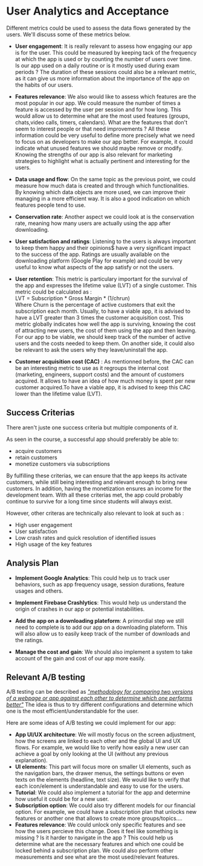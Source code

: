 # User Analytics and Acceptance

Different metrics could be used to assess the data flows generated by the users. We'll discuss some of these metrics below.

- **User engagement**: It is really relevant to assess how engaging our app is for the user. This could be measured by keeping tack of the frequency at which the app is used or by counting the number of users over time. Is our app used on a daily routine or is it mostly used during exam periods ? The duration of these sessions could also be a relevant metric, as it can give us more information about the importance of the app on the habits of our users. 

- **Features relevance**: We also would like to assess which features are the most popular in our app. We could measure the number of times a feature is accessed by the user per session and for how long. This would allow us to determine what are the most used features (groups, chats,video calls, timers, calendars). What are the features that don't seem to interest people or that need improvements ? All these information could be very useful to define more precisely what we need to focus on as developers to make our app better. For example, it could indicate what unused features we should maybe remove or modify. Knowing the strengths of our app is also relevant for marketing strategies to highlight what is actually pertinent and interesting for the users.

- **Data usage and flow**: On the same topic as the previous point, we could measure how much data is created and through which functionalities. By knowing which data objects are more used, we can improve their managing in a more efficient way. It is also a good indication on which features people tend to use.

- **Conservation rate**: Another aspect we could look at is the conservation rate, meaning how many users are actually using the app after  downloading.

- **User satisfaction and ratings**: Listening to the users is always important to keep them happy and their opinions$ have a very significant impact to the success of the app. Ratings are usually available on the downloading platform (Google Play for example) and could be very useful to know what aspects of the app satisfy or not the users.

- **User retention**: This metric is particulary important for the survival of the app and expresses the lifetime value (LVT) of a single customer. This metric could be calculated as :  <br>
LVT = Subscription * Gross Margin * (1/chrun) <br>
Where Churn is the percentage of active customers that exit the subscription each month. Usually, to have a viable app, it is advised to have a LVT greater than 3 times the customer acquisition cost. This metric globally indicates how well the app is surviving, knowing the cost of attracting new users, the cost of them using the app and then leaving. For our app to be viable, we should keep track of the number of active users and the costs needed to keep them. On another side, it could also be relevant to ask the users why they leave/uninstall the app.

- **Customer acquisition cost (CAC)** : As mentionned before, the CAC can be an interesting metric to use as it regroups the internal cost (marketing, engineers, support costs) and the amount of customers acquired. It allows to have an idea of how much money is spent per new customer acquired.To have a viable app, it is advised to keep this CAC lower than the lifetime value (LVT).

## Success Criterias

There aren't juste one success criteria but multiple components of it.

As seen in the course, a successful app should preferably be able to:
- acquire customers
- retain customers
- monetize customers via subscriptions

By fulfilling these criterias, we can ensure that the app keeps its activate customers, while still being interesting and relevant enough to bring new customers. In addition, having the monetization ensures an income for the development team. With all these criterias met, the app could probably continue to survive for a long time since students will always exist. 

However, other criteras are technically also relevant to look at such as :
- High user engagement
- User satisfaction
- Low crash rates and quick resolution of identified issues
- High usage of the key features

## Analysis Plan

- **Implement Google Analytics**: This could help us to track user behaviors, such as app frequency usage, session durations, feature usages and others.
- **Implement Firebase Crashlytics**: This would help us understand the origin of crashes in our app or potential instabilities.

- **Add the app on a downloading plateform**: A primordial step we still need to complete is to add our app on a downloading plateform. This will also allow us to easily keep track of the number of downloads and the ratings.

- **Manage the cost and gain**: We should also implement a system to take account of the gain and cost of our app more easily.

## Relevant A/B testing

A/B testing can be described as [*"methodology for comparing two versions of a webpage or app against each other to determine which one performs better"*](https://www.optimizely.com/optimization-glossary/ab-testing/#:~:text=A%2FB%20testing%20(also%20known,determine%20which%20one%20performs%20better.)) The idea is thus to try different configurations and determine which one is the most efficient/understandable for the user.

Here are some ideas of A/B testing we could implement for our app:

- **App UI/UX architecture**: We will mostly focus on the screen adjustment, how the screens are linked to each other and the global UI and UX flows. For example, we would like to verify how easily a new user can achieve a goal by only looking at the UI (without any previous explanation).
- **UI elements**: This part will focus more on smaller UI elements, such as the navigation bars, the drawer menus, the settings buttons or even texts on the elements (headline, text size). We would like to verify that each icon/element is understandable and easy to use for the users.
- **Tutorial**: We could also implement a tutorial for the app and determine how useful it could be for a new user.
- **Subscription option**: We could also try different models for our financial option. For example, we could have a subscription plan that unlocks new features or another one that allows to create more groups/topics....
- **Features relevance**: We could unlock only specific features and see how the users percieve this change. Does it feel like something is missing ? Is it harder to navigate in the app ? This could help us determine what are the necessary features and which one could be locked behind a subscription plan. We could also perform other measurements and see what are the most used/relevant features.